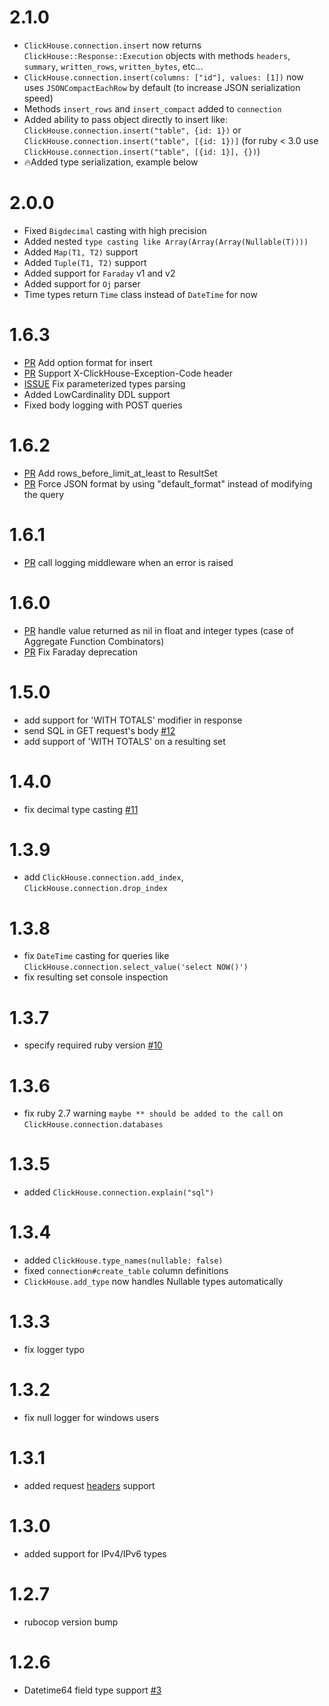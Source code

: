 # 2.1.0
* `ClickHouse.connection.insert` now returns `ClickHouse::Response::Execution` objects
  with methods `headers`, `summary`, `written_rows`, `written_bytes`, etc... 
* `ClickHouse.connection.insert(columns: ["id"], values: [1])` now uses `JSONCompactEachRow` by default
  (to increase JSON serialization speed)
* Methods `insert_rows` and `insert_compact` added to `connection`
* Added ability to pass object directly to insert like:
  `ClickHouse.connection.insert("table", {id: 1})` or
  `ClickHouse.connection.insert("table", [{id: 1})]` (for ruby < 3.0 use `ClickHouse.connection.insert("table", [{id: 1}], {})`)
* 🔥Added type serialization, example below



# 2.0.0
* Fixed `Bigdecimal` casting with high precision
* Added nested `type casting like Array(Array(Array(Nullable(T))))`
* Added `Map(T1, T2)` support
* Added `Tuple(T1, T2)` support
* Added support for `Faraday` v1 and v2
* Added support for `Oj` parser
* Time types return `Time` class instead of `DateTime` for now

# 1.6.3
* [PR](https://github.com/shlima/click_house/pull/38) Add option format for insert
* [PR](https://github.com/shlima/click_house/pull/34) Support X-ClickHouse-Exception-Code header
* [ISSUE](https://github.com/shlima/click_house/issues/33) Fix parameterized types parsing
* Added LowCardinality DDL support
* Fixed body logging with POST queries

# 1.6.2
* [PR](https://github.com/shlima/click_house/pull/31) Add rows_before_limit_at_least to ResultSet
* [PR](https://github.com/shlima/click_house/pull/29) Force JSON format by using "default_format" instead of modifying the query

# 1.6.1
* [PR](https://github.com/shlima/click_house/pull/26) call logging middleware when an error is raised

# 1.6.0
* [PR](https://github.com/shlima/click_house/pull/19) handle value returned as nil in float and integer types (case of Aggregate Function Combinators) 
* [PR](https://github.com/shlima/click_house/pull/18) Fix Faraday deprecation

# 1.5.0
* add support for 'WITH TOTALS' modifier in response
* send SQL in GET request's body [#12](https://github.com/shlima/click_house/pull/12)
* add support of 'WITH TOTALS' on a resulting set

# 1.4.0
* fix decimal type casting [#11](https://github.com/shlima/click_house/issues/11)

# 1.3.9
* add `ClickHouse.connection.add_index`, `ClickHouse.connection.drop_index`

# 1.3.8
* fix `DateTime` casting for queries like `ClickHouse.connection.select_value('select NOW()')` 
* fix resulting set console inspection

# 1.3.7
* specify required ruby version [#10](https://github.com/shlima/click_house/issues/10)

# 1.3.6
* fix ruby 2.7 warning `maybe ** should be added to the call` on `ClickHouse.connection.databases`

# 1.3.5
* added `ClickHouse.connection.explain("sql")` 

# 1.3.4
* added `ClickHouse.type_names(nullable: false)`
* fixed `connection#create_table` column definitions
* `ClickHouse.add_type` now handles Nullable types automatically

# 1.3.3
* fix logger typo

# 1.3.2
* fix null logger for windows users

# 1.3.1
* added request [headers](https://github.com/shlima/click_house/pull/8) support

# 1.3.0
* added support for IPv4/IPv6 types

# 1.2.7
* rubocop version bump

# 1.2.6
* Datetime64 field type support [#3](https://github.com/shlima/click_house/pull/3)
